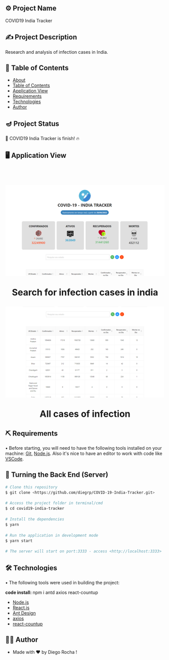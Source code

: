 ## ⚙️ Project Name <a name = "projectname" ></a>

<p align="left">COVID19 India Tracker</p>

## ✍️ Project Description

<p align="left">Research and analysis of infection cases in India.</p>

## 🏁 Table of Contents <a name = "table-of-contents" ></a>

- [About](#projectname)
- [Table of Contents](#table-of-contents)
- [Application View](#application-view)
- [Requirements](#requirements)
- [Technologies](#technologies)
- [Author](#author)

## 🪔 Project Status 

<p align="left"> 
  🚀 COVID19 India Tracker is finish! 🔥
</p>

## 🖥️ Application View <a name = "application-view" ></a>

<br/>
<h1 align="center">
  <img alt="search for infection cases in india" src="./public/images/assets/1.png" />
  <p>Search for infection cases in india</p>
  <img alt="all cases of infection" src="./public/images/assets/2.png" />
  <p>All cases of infection</p>
</h1>

## ⛏️ Requirements <a name = "requirements" ></a>

• Before starting, you will need to have the following tools installed on your machine:
[Git](https://git-scm.com), [Node.js](https://nodejs.org/en/). 
Also it's nice to have an editor to work with code like [VSCode](https://code.visualstudio.com/).

## 🎲 Turning the Back End (Server)

```bash
# Clone this repository
$ git clone <https://github.com/diegrp/COVID-19-India-Tracker.git>

# Access the project folder in terminal/cmd
$ cd covid19-india-tracker

# Install the dependencies
$ yarn

# Run the application in development mode
$ yarn start

# The server will start on port:3333 - access <http://localhost:3333>
```

## 🛠️ Technologies <a name = "technologies" ></a>

• The following tools were used in building the project: 

<b>code install: </b>npm i antd axios react-countup

- [Node.js](https://nodejs.org/en/)
- [React.js](https://pt-br.reactjs.org/)
- [Ant Design](https://www.npmjs.com/package/antd)
- [axios](https://www.npmjs.com/package/axios)
- [react-countup](https://www.npmjs.com/package/react-countup)

## 👨‍💼 Author <a name = "author" ></a>

- Made with ❤️ by Diego Rocha !